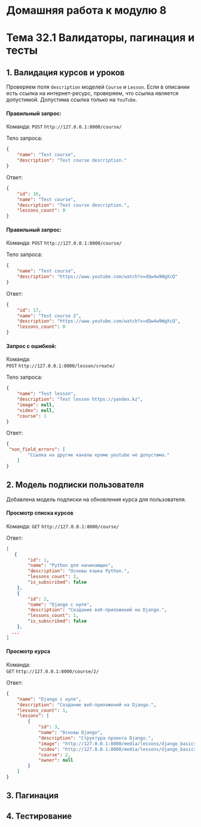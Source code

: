# Домашняя работа к модулю 8
# Тема 32.1 Валидаторы, пагинация и тесты

## 1. Валидация курсов и уроков

Проверяем поля `description` моделей `Course` и `Lesson`. 
Если в описании есть ссылка на интернет-ресурс, проверяем, что ссылка является допустимой. Допустима ссылка только на `YouTube`.

#### Правильный запрос:
Команда:
```POST``` ```http://127.0.0.1:8000/course/```

Тело запроса:
```json
{
    "name": "Test course",
    "description": "Test course description."
}
```

Ответ:
```json
{
    "id": 16,
    "name": "Test course",
    "description": "Test course description.",
    "lessons_count": 0
}
```

#### Правильный запрос:
Команда:
```POST``` ```http://127.0.0.1:8000/course/```

Тело запроса:
```json 
{
    "name": "Test course",      
    "description": "https://www.youtube.com/watch?v=dQw4w9WgXcQ"    
}
```

Ответ:
```json
{
    "id": 17,
    "name": "Test course 2",
    "description": "https://www.youtube.com/watch?v=dQw4w9WgXcQ",
    "lessons_count": 0
}
```

#### Запрос с ошибкой:
Команда:    
```POST``` ```http://127.0.0.1:8000/lesson/create/```

Тело запроса:
```json
{
    "name": "Test lesson",
    "description": "Test lesson https://yandex.kz",
    "image": null,
    "video": null,
    "course": 1
}
```

Ответ:
```json
{
 "non_field_errors": [
        "Ссылка на другие каналы кроме youtube не допустима."
    ]   
}
```

## 2. Модель подписки пользователя

Добавлена модель подписки на обновления курса для пользователя.

#### Просмотр списка курсов

Команда:
```GET``` ```http://127.0.0.1:8000/course/```

Ответ:
```json
[
   {
        "id": 1,
        "name": "Python для начинающих",
        "description": "Основы языка Python.",
        "lessons_count": 2,
        "is_subscribed": false
    },
    {
        "id": 2,
        "name": "Django с нуля",
        "description": "Создание веб-приложений на Django.",
        "lessons_count": 1,
        "is_subscribed": false
    },
  ...
]
``` 

#### Просмотр курса

Команда:    
```GET``` ```http://127.0.0.1:8000/course/2/```

Ответ:
```json
{
    "name": "Django с нуля",
    "description": "Создание веб-приложений на Django.",
    "lessons_count": 1,
    "lessons": [
        {
            "id": 3,
            "name": "Основы Django",
            "description": "Структура проекта Django.",
            "image": "http://127.0.0.1:8000/media/lessons/django_basics.jpg",
            "video": "http://127.0.0.1:8000/media/lessons/django_basics.mp4",
            "course": 2,
            "owner": null
        }
    ]
}
```

## 3. Пагинация

## 4. Тестирование
